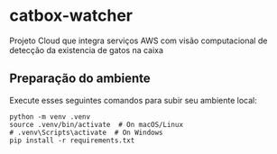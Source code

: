 # catbox-watcher
Projeto Cloud que integra serviços AWS com visão computacional de detecção da existencia de gatos na caixa

## Preparação do ambiente

Execute esses seguintes comandos para subir seu ambiente local:

    python -m venv .venv 
    source .venv/bin/activate  # On macOS/Linux
    # .venv\Scripts\activate  # On Windows
    pip install -r requirements.txt 